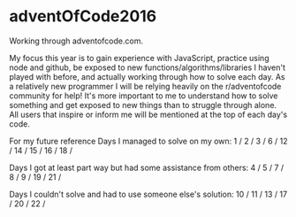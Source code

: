 # adventOfCode2016
Working through adventofcode.com.

My focus this year is to gain experience with JavaScript, practice using node and github, be exposed to new functions/algorithms/libraries I haven't played with before, and actually working through how to solve each day. As a relatively new programmer I will be relying heavily on the r/adventofcode community for help! It's more important to me to understand how to solve something and get exposed to new things than to struggle through alone. All users that inspire or inform me will be mentioned at the top of each day's code. 

For my future reference
Days I managed to solve on my own:
1 / 2 / 3 / 6 / 12 / 14 / 15 / 16 / 18 / 

Days I got at least part way but had some assistance from others:
4 / 5 / 7 / 8 / 9 / 19 / 21 / 

Days I couldn't solve and had to use someone else's solution:
10 / 11 / 13 / 17 / 20 / 22 / 
